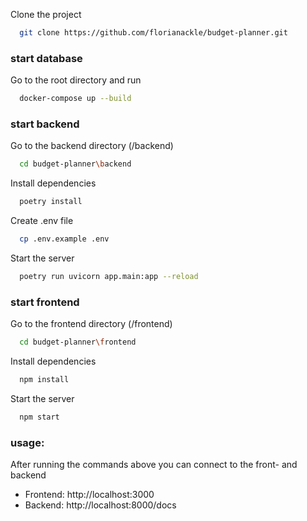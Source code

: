 Clone the project

```bash
  git clone https://github.com/florianackle/budget-planner.git
```

### start database
Go to the root directory and run
```bash
  docker-compose up --build
```


### start backend
Go to the backend directory (/backend)

```bash
  cd budget-planner\backend
```

Install dependencies

```bash
  poetry install
```

Create .env file

```bash
  cp .env.example .env
```

Start the server

```bash
  poetry run uvicorn app.main:app --reload
```

### start frontend
Go to the frontend directory (/frontend)

```bash
  cd budget-planner\frontend
```

Install dependencies

```bash
  npm install
```

Start the server

```bash
  npm start
```

### usage:

After running the commands above you can connect to the front- and backend
- Frontend: http://localhost:3000
- Backend: http://localhost:8000/docs
